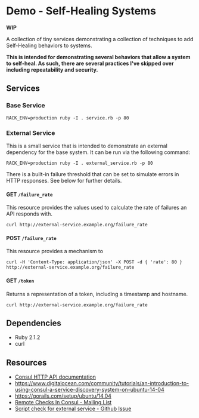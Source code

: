 # Demo - Self-Healing Systems

**WIP**

A collection of tiny services demonstrating a collection of techniques to add Self-Healing behaviors to systems.

**This is intended for demonstrating several behaviors that allow a system to self-heal. As such, there are several practices I've skipped over including repeatability and security.**

## Services

### Base Service

```text
RACK_ENV=production ruby -I . service.rb -p 80
```

### External Service

This is a small service that is intended to demonstrate an external dependency for the base system. It can be run via the following command:

```text
RACK_ENV=production ruby -I . external_service.rb -p 80
```

There is a built-in failure threshold that can be set to simulate errors in HTTP responses. See below for further details.

#### GET `/failure_rate`

This resource provides the values used to calculate the rate of failures an API responds with.

```text
curl http://external-service.example.org/failure_rate
```

#### POST `/failure_rate`

This resource provides a mechanism to

```text
curl -H 'Content-Type: application/json' -X POST -d { 'rate': 80 } http://external-service.example.org/failure_rate
```

#### GET `/token`

Returns a representation of a token, including a timestamp and hostname.

```text
curl http://external-service.example.org/failure_rate
```

## Dependencies

* Ruby 2.1.2
* curl

## Resources

* [Consul HTTP API documentation](http://www.consul.io/docs/agent/http.html)
* https://www.digitalocean.com/community/tutorials/an-introduction-to-using-consul-a-service-discovery-system-on-ubuntu-14-04
* https://gorails.com/setup/ubuntu/14.04
* [Remote Checks In Consul - Mailing List](https://groups.google.com/forum/#!searchin/consul-tool/external/consul-tool/7MOQR6tSsqA/7QEqCGslpu8J)
* [Script check for external service - Github Issue](https://github.com/hashicorp/consul/issues/259)
